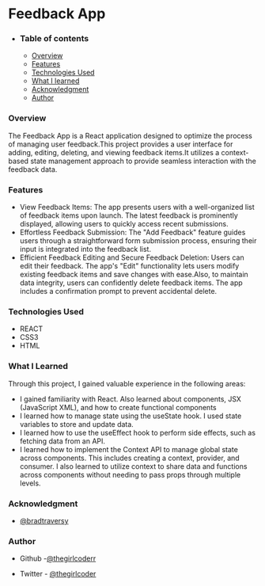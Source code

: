 # Feedback App



- ### Table of contents
  - [Overview](#overview)
  - [Features](#Features)
  - [Technologies Used](#technologies-used)
  - [What I learned](#what-i-learned)
  - [Acknowledgment](#acknowledgment)
  - [Author](#author)

  

### Overview

The Feedback App is a React application designed to optimize the process of managing user feedback.This project provides a user interface for adding, editing, deleting, and viewing feedback items.It utilizes a context-based state management approach to provide seamless interaction with the feedback data.




### Features

- View Feedback Items: The app presents users with a well-organized list of feedback items upon launch. The latest feedback is prominently displayed, allowing users to quickly access recent submissions.
- Effortless Feedback Submission: The "Add Feedback" feature guides users through a straightforward form submission process, ensuring their input is integrated into the feedback list.
- Efficient Feedback Editing and Secure Feedback Deletion: Users can edit their feedback. The app's "Edit" functionality lets users modify existing feedback items and save changes with ease.Also, to maintain data integrity, users can confidently delete feedback items. The app includes a confirmation prompt to prevent accidental delete.



### Technologies Used
- REACT
- CSS3
- HTML


### What I Learned

Through this project, I gained valuable experience in the following areas:

- I gained familiarity with React. Also learned about components, JSX (JavaScript XML), and how to create functional components
- I learned how to manage state using the useState hook. I used state variables to store and update data.
- I learned how to use the useEffect hook to perform side effects, such as fetching data from an API.
- I learned how to implement the Context API to manage global state across components. This includes creating a context, provider, and consumer. I also learned to utilize context to share data and functions across components without needing to pass props through multiple levels.



### Acknowledgment
- [@bradtraversy](https://github.com/bradtraversy)


### Author

- Github -[@thegirlcoderr](https://github.com/thegirlcoderr)

- Twitter - [@thegirlcoder](https://twitter.com/thegirlcoder)






